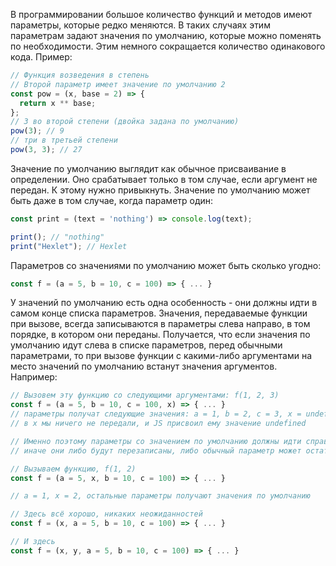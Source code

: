 
В программировании большое количество функций и методов имеют параметры, которые редко меняются. В таких случаях этим параметрам задают значения по умолчанию, которые можно поменять по необходимости. Этим немного сокращается количество одинакового кода. Пример:

```javascript
// Функция возведения в степень
// Второй параметр имеет значение по умолчанию 2
const pow = (x, base = 2) => {
  return x ** base;
};
// 3 во второй степени (двойка задана по умолчанию)
pow(3); // 9
// три в третьей степени
pow(3, 3); // 27
```

Значение по умолчанию выглядит как обычное присваивание в определении. Оно срабатывает только в том случае, если аргумент не передан. К этому нужно привыкнуть. Значение по умолчанию может быть даже в том случае, когда параметр один:

```javascript
const print = (text = 'nothing') => console.log(text);

print(); // "nothing"
print("Hexlet"); // Hexlet
```

Параметров со значениями по умолчанию может быть сколько угодно:

```javascript
const f = (a = 5, b = 10, c = 100) => { ... }
```

У значений по умолчанию есть одна особенность - они должны идти в самом конце списка параметров. Значения, передаваемые функции при вызове, всегда записываются в параметры слева направо, в том порядке, в котором они переданы. Получается, что если значения по умолчанию идут слева в списке параметров, перед обычными параметрами, то при вызове функции с какими-либо аргументами на место значений по умолчанию встанут значения аргументов. Например:

```javascript
// Вызовем эту функцию со следующими аргументами: f(1, 2, 3)
const f = (a = 5, b = 10, c = 100, x) => { ... }
// параметры получат следующие значения: а = 1, b = 2, c = 3, x = undefined
// в x мы ничего не передали, и JS присвоил ему значение undefined

// Именно поэтому параметры со значением по умолчанию должны идти справа от обычных,
// иначе они либо будут перезаписаны, либо обычный параметр может остаться без значения

// Вызываем функцию, f(1, 2)
const f = (a = 5, x, b = 10, c = 100) => { ... }

// a = 1, x = 2, остальные параметры получают значения по умолчанию

// Здесь всё хорошо, никаких неожиданностей
const f = (x, a = 5, b = 10, c = 100) => { ... }

// И здесь
const f = (x, y, a = 5, b = 10, c = 100) => { ... }
```
